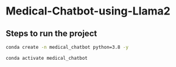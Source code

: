# Medical-Chatbot-using-Llama2

## Steps to run the project

```bash
conda create -n medical_chatbot python=3.8 -y
```


```bash
conda activate medical_chatbot
```